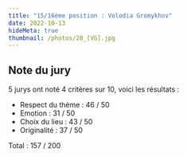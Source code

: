 ```yaml
---
title: "15/16ème position : Volodia Gromykhov"
date: 2022-10-13
hideMeta: true
thumbnail: /photos/20_[VG].jpg
---
```


## Note du jury

5 jurys ont noté 4 critères sur 10, voici les résultats :

- Respect du thème : 46 / 50
- Emotion : 31 / 50
- Choix du lieu : 43 / 50
- Originalité : 37 / 50

Total : 157 / 200
